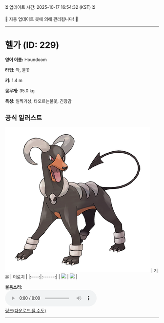 
⏳ 업데이트 시간: 2025-10-17 16:54:32 (KST) ⏳

🤖 자동 업데이트 봇에 의해 관리됩니다! 🤖

---

# 헬가 (ID: 229)
**영어 이름:** Houndoom

**타입:** 악, 불꽃

**키:** 1.4 m

**몸무게:** 35.0 kg

**특성:** 일찍기상, 타오르는불꽃, 긴장감

## 공식 일러스트
![](https://raw.githubusercontent.com/PokeAPI/sprites/master/sprites/pokemon/other/official-artwork/229.png)
| 기본 | 이로치 |
|:----:|:------:|
| <img src="http://play.pokemonshowdown.com/sprites/ani/houndoom.gif" width="200"> | <img src="http://play.pokemonshowdown.com/sprites/ani-shiny/houndoom.gif" width="200"> |

**울음소리:**<br><audio controls src="https://raw.githubusercontent.com/PokeAPI/cries/main/cries/pokemon/latest/229.ogg"></audio><br> [링크(다운로드 될 수도)](https://raw.githubusercontent.com/PokeAPI/cries/main/cries/pokemon/latest/229.ogg)


---

